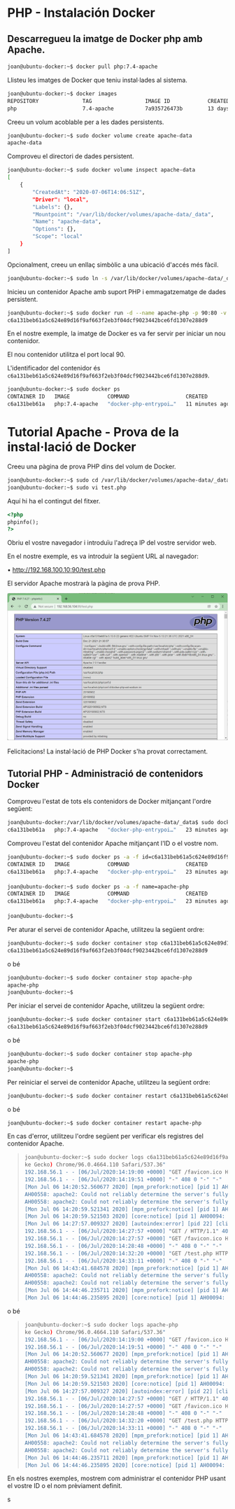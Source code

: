 # PHP - Instalación Docker

## Descarregueu la imatge de Docker php amb Apache.

```bash
joan@ubuntu-docker:~$ docker pull php:7.4-apache
```

Llisteu les imatges de Docker que teniu instal·lades al sistema.

```bash
joan@ubuntu-docker:~$ docker images
REPOSITORY              TAG                 IMAGE ID            CREATED             SIZE
php                     7.4-apache          7a935726473b        13 days ago         414MB

```

Creeu un volum acoblable per a les dades persistents.

```bash
joan@ubuntu-docker:~$ sudo docker volume create apache-data
apache-data
```

Comproveu el directori de dades persistent.

```bash
joan@ubuntu-docker:~$ sudo docker volume inspect apache-data
[
    {
        "CreatedAt": "2020-07-06T14:06:51Z",
        "Driver": "local",
        "Labels": {},
        "Mountpoint": "/var/lib/docker/volumes/apache-data/_data",
        "Name": "apache-data",
        "Options": {},
        "Scope": "local"
    }
]
```

Opcionalment, creeu un enllaç simbòlic a una ubicació d'accés més fàcil.

```bash
joan@ubuntu-docker:~$ sudo ln -s /var/lib/docker/volumes/apache-data/_data /apache
```

Inicieu un contenidor Apache amb suport PHP i emmagatzematge de dades persistent.

```bash
joan@ubuntu-docker:~$ sudo docker run -d --name apache-php -p 90:80 -v apache-data:/var/www/html  php:7.4-apache
c6a131beb61a5c624e89d16f9af663f2eb3f04dcf9023442bce6fd1307e288d9
```

En el nostre exemple, la imatge de Docker es va fer servir per iniciar un nou contenidor.

El nou contenidor utilitza el port local 90.

L'identificador del contenidor és ```c6a131beb61a5c624e89d16f9af663f2eb3f04dcf9023442bce6fd1307e288d9```.

```bash
joan@ubuntu-docker:~$ sudo docker ps
CONTAINER ID   IMAGE            COMMAND                  CREATED          STATUS         PORTS                               NAMES
c6a131beb61a   php:7.4-apache   "docker-php-entrypoi…"   11 minutes ago   Up 9 minutes   0.0.0.0:99->80/tcp, :::99->80/tcp   apache-php
```

# Tutorial Apache - Prova de la instal·lació de Docker

Creeu una pàgina de prova PHP dins del volum de Docker.

```bash
joan@ubuntu-docker:~$ sudo cd /var/lib/docker/volumes/apache-data/_data
joan@ubuntu-docker:~$ sudo vi test.php
```

Aquí hi ha el contingut del fitxer.

```html
<?php
phpinfo();
?>
```


Obriu el vostre navegador i introduïu l'adreça IP del vostre servidor web.

En el nostre exemple, es va introduir la següent URL al navegador:

• http://192.168.100.10:90/test.php

El servidor Apache mostrarà la pàgina de prova PHP.

![Pàgina de prova PHP](./test_php_image0001.png)

Felicitacions! La instal·lació de PHP Docker s'ha provat correctament.

## Tutorial PHP - Administració de contenidors Docker
Comproveu l'estat de tots els contenidors de Docker mitjançant l'ordre següent:

```bash
joan@ubuntu-docker:/var/lib/docker/volumes/apache-data/_data$ sudo docker ps -aCONTAINER ID   IMAGE            COMMAND                  CREATED          STATUS          PORTS                               NAMES
c6a131beb61a   php:7.4-apache   "docker-php-entrypoi…"   23 minutes ago   Up 21 minutes   0.0.0.0:99->80/tcp, :::99->80/tcp   apache-php
```

Comproveu l'estat del contenidor Apache mitjançant l'ID o el vostre nom.

```bash
joan@ubuntu-docker:~$ sudo docker ps -a -f id=c6a131beb61a5c624e89d16f9af663f2eb3f04dcf9023442bce6fd1307e288d9
CONTAINER ID   IMAGE            COMMAND                  CREATED          STATUS          PORTS                               NAMES
c6a131beb61a   php:7.4-apache   "docker-php-entrypoi…"   23 minutes ago   Up 21 minutes   0.0.0.0:99->80/tcp, :::99->80/tcp   apache-php

joan@ubuntu-docker:~$ sudo docker ps -a -f name=apache-php
CONTAINER ID   IMAGE            COMMAND                  CREATED          STATUS          PORTS                               NAMES
c6a131beb61a   php:7.4-apache   "docker-php-entrypoi…"   23 minutes ago   Up 21 minutes   0.0.0.0:99->80/tcp, :::99->80/tcp   apache-php

joan@ubuntu-docker:~$ 
```

Per aturar el servei de contenidor Apache, utilitzeu la següent ordre:

```bash
joan@ubuntu-docker:~$ sudo docker container stop c6a131beb61a5c624e89d16f9af663f2eb3f04dcf9023442bce6fd1307e288d9
c6a131beb61a5c624e89d16f9af663f2eb3f04dcf9023442bce6fd1307e288d9
```

 o bé

```bash
joan@ubuntu-docker:~$ sudo docker container stop apache-php
apache-php
joan@ubuntu-docker:~$ 
```

Per iniciar el servei de contenidor Apache, utilitzeu la següent ordre:

```bash
joan@ubuntu-docker:~$ sudo docker container start c6a131beb61a5c624e89d16f9af663f2eb3f04dcf9023442bce6fd1307e288d9
c6a131beb61a5c624e89d16f9af663f2eb3f04dcf9023442bce6fd1307e288d9
```

 o bé

```bash
joan@ubuntu-docker:~$ sudo docker container stop apache-php
apache-php
joan@ubuntu-docker:~$ 
```

Per reiniciar el servei de contenidor Apache, utilitzeu la següent ordre:

```bash
joan@ubuntu-docker:~$ sudo docker container restart c6a131beb61a5c624e89d16f9af663f2eb3f04dcf9023442bce6fd1307e288d9
```

 o bé

```bash
joan@ubuntu-docker:~$ sudo docker container restart apache-php
```

En cas d'error, utilitzeu l'ordre següent per verificar els registres del contenidor Apache.

> ```bash
> joan@ubuntu-docker:~$ sudo docker logs c6a131beb61a5c624e89d16f9af663f2eb3f04dcf9023442bce6fd1307e288d9
> ke Gecko) Chrome/96.0.4664.110 Safari/537.36"
> 192.168.56.1 - - [06/Jul/2020:14:19:00 +0000] "GET /favicon.ico HTTP/1.1" 404 492 "http://192.168.56.104:99/" "Mozilla/5.0 (Windows NT 10.0; Win64; x64) AppleWebKit/537.36 (KHTML, like Gecko) Chrome/96.0.4664.110 Safari/537.36"
> 192.168.56.1 - - [06/Jul/2020:14:19:51 +0000] "-" 408 0 "-" "-"
> [Mon Jul 06 14:20:52.560677 2020] [mpm_prefork:notice] [pid 1] AH00170: caught SIGWINCH, shutting down gracefully
> AH00558: apache2: Could not reliably determine the server's fully qualified domain name, using 172.17.0.7. Set the 'ServerName' directive globally to suppress this message
> AH00558: apache2: Could not reliably determine the server's fully qualified domain name, using 172.17.0.7. Set the 'ServerName' directive globally to suppress this message
> [Mon Jul 06 14:20:59.521341 2020] [mpm_prefork:notice] [pid 1] AH00163: Apache/2.4.51 (Debian) PHP/7.4.27 configured -- resuming normal operations
> [Mon Jul 06 14:20:59.521503 2020] [core:notice] [pid 1] AH00094: Command line: 'apache2 -D FOREGROUND'
> [Mon Jul 06 14:27:57.009327 2020] [autoindex:error] [pid 22] [client 192.168.56.1:58598] AH01276: Cannot serve directory /var/www/html/: No matching DirectoryIndex (index.php,index.html) found, and server-generated directory index forbidden by Options directive
> 192.168.56.1 - - [06/Jul/2020:14:27:57 +0000] "GET / HTTP/1.1" 403 496 "-" "Mozilla/5.0 (Windows NT 10.0; Win64; x64) AppleWebKit/537.36 (KHTML, like Gecko) Chrome/96.0.4664.110 Safari/537.36"
> 192.168.56.1 - - [06/Jul/2020:14:27:57 +0000] "GET /favicon.ico HTTP/1.1" 404 492 "http://192.168.56.104:99/" "Mozilla/5.0 (Windows NT 10.0; Win64; x64) AppleWebKit/537.36 (KHTML, like Gecko) Chrome/96.0.4664.110 Safari/537.36"
> 192.168.56.1 - - [06/Jul/2020:14:28:48 +0000] "-" 408 0 "-" "-"
> 192.168.56.1 - - [06/Jul/2020:14:32:20 +0000] "GET /test.php HTTP/1.1" 200 22363 "-" "Mozilla/5.0 (Windows NT 10.0; Win64; x64) AppleWebKit/537.36 (KHTML, like Gecko) Chrome/96.0.4664.110 Safari/537.36"
> 192.168.56.1 - - [06/Jul/2020:14:33:11 +0000] "-" 408 0 "-" "-"
> [Mon Jul 06 14:43:41.684578 2020] [mpm_prefork:notice] [pid 1] AH00170: caught SIGWINCH, shutting down gracefully
> AH00558: apache2: Could not reliably determine the server's fully qualified domain name, using 172.17.0.7. Set the 'ServerName' directive globally to suppress this message
> AH00558: apache2: Could not reliably determine the server's fully qualified domain name, using 172.17.0.7. Set the 'ServerName' directive globally to suppress this message
> [Mon Jul 06 14:44:46.235711 2020] [mpm_prefork:notice] [pid 1] AH00163: Apache/2.4.51 (Debian) PHP/7.4.27 configured -- resuming normal operations
> [Mon Jul 06 14:44:46.235895 2020] [core:notice] [pid 1] AH00094: Command line: 'apache2 -D FOREGROUND'
> ```

 o bé

> ```bash
> joan@ubuntu-docker:~$ sudo docker logs apache-php
> ke Gecko) Chrome/96.0.4664.110 Safari/537.36"
> 192.168.56.1 - - [06/Jul/2020:14:19:00 +0000] "GET /favicon.ico HTTP/1.1" 404 492 "http://192.168.56.104:99/" "Mozilla/5.0 (Windows NT 10.0; Win64; x64) AppleWebKit/537.36 (KHTML, like Gecko) Chrome/96.0.4664.110 Safari/537.36"
> 192.168.56.1 - - [06/Jul/2020:14:19:51 +0000] "-" 408 0 "-" "-"
> [Mon Jul 06 14:20:52.560677 2020] [mpm_prefork:notice] [pid 1] AH00170: caught SIGWINCH, shutting down gracefully
> AH00558: apache2: Could not reliably determine the server's fully qualified domain name, using 172.17.0.7. Set the 'ServerName' directive globally to suppress this message
> AH00558: apache2: Could not reliably determine the server's fully qualified domain name, using 172.17.0.7. Set the 'ServerName' directive globally to suppress this message
> [Mon Jul 06 14:20:59.521341 2020] [mpm_prefork:notice] [pid 1] AH00163: Apache/2.4.51 (Debian) PHP/7.4.27 configured -- resuming normal operations
> [Mon Jul 06 14:20:59.521503 2020] [core:notice] [pid 1] AH00094: Command line: 'apache2 -D FOREGROUND'
> [Mon Jul 06 14:27:57.009327 2020] [autoindex:error] [pid 22] [client 192.168.56.1:58598] AH01276: Cannot serve directory /var/www/html/: No matching DirectoryIndex (index.php,index.html) found, and server-generated directory index forbidden by Options directive
> 192.168.56.1 - - [06/Jul/2020:14:27:57 +0000] "GET / HTTP/1.1" 403 496 "-" "Mozilla/5.0 (Windows NT 10.0; Win64; x64) AppleWebKit/537.36 (KHTML, like Gecko) Chrome/96.0.4664.110 Safari/537.36"
> 192.168.56.1 - - [06/Jul/2020:14:27:57 +0000] "GET /favicon.ico HTTP/1.1" 404 492 "http://192.168.56.104:99/" "Mozilla/5.0 (Windows NT 10.0; Win64; x64) AppleWebKit/537.36 (KHTML, like Gecko) Chrome/96.0.4664.110 Safari/537.36"
> 192.168.56.1 - - [06/Jul/2020:14:28:48 +0000] "-" 408 0 "-" "-"
> 192.168.56.1 - - [06/Jul/2020:14:32:20 +0000] "GET /test.php HTTP/1.1" 200 22363 "-" "Mozilla/5.0 (Windows NT 10.0; Win64; x64) AppleWebKit/537.36 (KHTML, like Gecko) Chrome/96.0.4664.110 Safari/537.36"
> 192.168.56.1 - - [06/Jul/2020:14:33:11 +0000] "-" 408 0 "-" "-"
> [Mon Jul 06 14:43:41.684578 2020] [mpm_prefork:notice] [pid 1] AH00170: caught SIGWINCH, shutting down gracefully
> AH00558: apache2: Could not reliably determine the server's fully qualified domain name, using 172.17.0.7. Set the 'ServerName' directive globally to suppress this message
> AH00558: apache2: Could not reliably determine the server's fully qualified domain name, using 172.17.0.7. Set the 'ServerName' directive globally to suppress this message
> [Mon Jul 06 14:44:46.235711 2020] [mpm_prefork:notice] [pid 1] AH00163: Apache/2.4.51 (Debian) PHP/7.4.27 configured -- resuming normal operations
> [Mon Jul 06 14:44:46.235895 2020] [core:notice] [pid 1] AH00094: Command line: 'apache2 -D FOREGROUND'
> ```

En els nostres exemples, mostrem com administrar el contenidor PHP usant el vostre ID o el nom prèviament definit.

s
